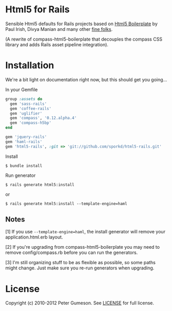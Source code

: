 Html5 for Rails
=========================

Sensible Html5 defaults for Rails projects based on [Html5 Boilerplate](http://html5boilerplate.com)
by Paul Irish, Divya Manian and many other [fine folks](https://github.com/h5bp/html5-boilerplate/contributors).

(A rewrite of compass-html5-boilerplate that decouples the compass CSS library and adds Rails asset pipeline integration).

Installation
=========================

We're a bit light on documentation right now, but this should get you going...

In your Gemfile

```ruby
group :assets do
  gem 'sass-rails'
  gem 'coffee-rails'
  gem 'uglifier'
  gem 'compass', '0.12.alpha.4'
  gem 'compass-h5bp'
end

gem 'jquery-rails'
gem 'haml-rails'
gem 'html5-rails', :git => 'git://github.com/sporkd/html5-rails.git'
```

Install

```
$ bundle install
```

Run generator

```
$ rails generate html5:install
```

or

```
$ rails generate html5:install --template-engine=haml
```

Notes
---------------

[1] If you use `--template-engine=haml`, the install generator will remove
your application.html.erb layout.

[2] If you're upgrading from compass-html5-boilerplate you may need to
remove config/compass.rb before you can run the generators.

[3] I'm still organizing stuff to be as flexible as possible, so some
paths might change. Just make sure you re-run generators when upgrading.


License
========

Copyright (c) 2010-2012 Peter Gumeson.
See [LICENSE](https://github.com/sporkd/html5-rails/blob/master/LICENSE) for full license.
